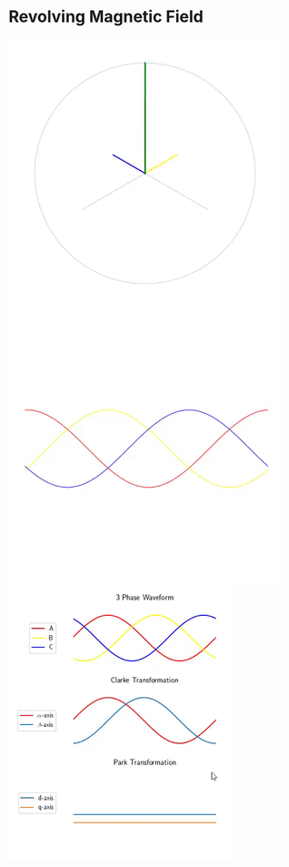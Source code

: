 # Revolving Magnetic Field
![Alt text](revolving_field.gif?raw=true "Revolving Field Animation")
![Alt text](current.gif?raw=true "Three Phase Current Animation")
![Alt text](transform.gif?raw=true "Clarke-Park Transform Animation")
